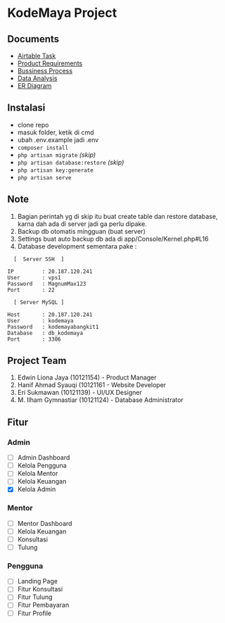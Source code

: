 <!-- <p align="center"><a href="https://laravel.com" target="_blank"><img src="https://raw.githubusercontent.com/laravel/art/master/logo-lockup/5%20SVG/2%20CMYK/1%20Full%20Color/laravel-logolockup-cmyk-red.svg" width="400" alt="Laravel Logo"></a></p> -->

<!-- <p align="center">
<a href="https://github.com/Erisukmawan/KodeMaya/actions"><img src="https://github.com/Erisukmawan/KodeMaya/workflows/tests/badge.svg" alt="Build Status"></a>
<a href="https://packagist.org/packages/Erisukmawan/KodeMaya"><img src="https://img.shields.io/packagist/dt/Erisukmawan/KodeMaya" alt="Total Downloads"></a>
<a href="https://packagist.org/packages/Erisukmawan/KodeMaya"><img src="https://img.shields.io/packagist/v/Erisukmawan/KodeMaya" alt="Latest Stable Version"></a>
<a href="https://packagist.org/packages/Erisukmawan/KodeMaya"><img src="https://img.shields.io/packagist/l/Erisukmawan/KodeMaya" alt="License"></a>
</p> -->

# KodeMaya Project

## Documents
- [Airtable Task](https://airtable.com/appdEfaX58o2Y1Zvd/tblQJwZRrqlFLyiUm/viwRufDIxlKQVMYbQ?blocks=hide)
- [Product Requirements](https://docs.google.com/document/d/1ArVKnLahrpUSWaYxMQ2OXA-y1mR7QjekpVBHT8yxnL0/edit)
- [Bussiness Process](https://docs.google.com/document/d/1nKZieumMZe3Bmbz7qSoxKSLAjvYeZpAW/edit)
- [Data Analysis](https://docs.google.com/document/d/176rklXfiJ_Qlzmh3cmKt_gvRWmNhvM1f3D2XVGuXg_o/edit)
- [ER Diagram](https://app.diagrams.net/#HErisukmawan%2FKodeMaya%2Fmain%2Fresources%2FER%20Diagram%20KodeMaya.drawio)

## Instalasi
- clone repo
- masuk folder, ketik di cmd
- ubah .env.example jadi .env
- `composer install`
- `php artisan migrate` *(skip)*
- `php artisan database:restore` *(skip)*
- `php artisan key:generate`
- `php artisan serve`

## Note
1. Bagian perintah yg di skip itu buat create table dan restore database, karna dah ada di server jadi ga perlu dipake.  
2. Backup db otomatis mingguan (buat server)
3. Settings buat auto backup db ada di app/Console/Kernel.php#L16
4. Database development sementara pake :
```
  [  Server SSH  ]

IP         : 20.187.120.241
User       : vps1
Password   : MagnumMax123
Port       : 22

  [ Server MySQL ]

Host       : 20.187.120.241
User       : kodemaya
Password   : kodemayabangkit1
Database   : db_kodemaya
Port       : 3306
```

## Project Team
1. Edwin Liona Jaya (10121154) - Product Manager
2. Hanif Ahmad Syauqi (10121161 - Website Developer
3. Eri Sukmawan (10121139) - UI/UX Designer
4. M. Ilham Gymnastiar (10121124) - Database Administrator

## Fitur
### Admin
- [ ] Admin Dashboard
- [ ] Kelola Pengguna
- [ ] Kelola Mentor
- [ ] Kelola Keuangan
- [X] Kelola Admin

### Mentor
- [ ] Mentor Dashboard
- [ ] Kelola Keuangan
- [ ] Konsultasi
- [ ] Tulung

### Pengguna
- [ ] Landing Page
- [ ] Fitur Konsultasi
- [ ] Fitur Tulung
- [ ] Fitur Pembayaran
- [ ] Fitur Profile
